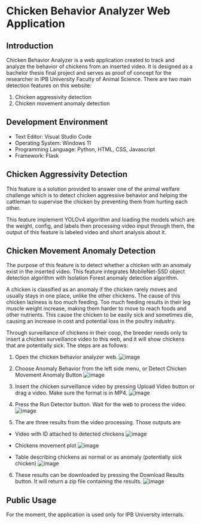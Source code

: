 # Chicken Behavior Analyzer Web Application

## Introduction

Chicken Behavior Analyzer is a web application created to track and analyze the behavior of chickens from an inserted video. 
It is designed as a bachelor thesis final project and serves as proof of concept for the researcher in IPB University Faculty of Animal Science. 
There are two main detection features on this website:
1. Chicken aggressivity detection
2. Chicken movement anomaly detection

## Development Environment
- Text Editor: Visual Studio Code
- Operating System: Windows 11
- Programming Language: Python, HTML, CSS, Javascript
- Framework: Flask

## Chicken Aggressivity Detection
This feature is a solution provided to answer one of the animal welfare challenge which is to detect chicken aggressive behavior and helping the cattleman to supervise the chicken by preventing them from hurting each other.

This feature implement YOLOv4 algorithm and loading the models which are the weight, config, and labels then processing video input through them, the output of this feature is labeled video and short analysis about it.

## Chicken Movement Anomaly Detection
The purpose of this feature is to detect whether a chicken with an anomaly exist in the inserted video. 
This feature integrates MobileNet-SSD object detection algorithm with Isolation Forest anomaly detection algorithm. 

A chicken is classified as an anomaly if the chicken rarely moves and usually stays in one place, unlike the other chickens.
The cause of this chicken laziness is too much feeding.
Too much feeding results in their leg muscle weight increase, making them harder to move to reach foods and other nutrients.
This cause the chicken to be easily sick and sometimes die, causing an increase in cost and potential loss in the poultry industry.

Through surveillance of chickens in their coop, the breeder needs only to insert a chicken surveillance video to this web, 
and it will show chickens that are potentially sick. 
The steps are as follows:

1. Open the chicken behavior analyzer web.
![image](https://github.com/EzraFathurrahman/chicken-behavior/assets/63547189/fb8614af-851f-4cad-b374-e58121bf1c57)


2. Choose Anomaly Behavior from the left side menu, or Detect Chicken Movement Anomaly Button
![image](https://github.com/EzraFathurrahman/chicken-behavior/assets/63547189/44060277-76c9-4c60-a98c-c57a8096c505)


3. Insert the chicken surveillance video by pressing Upload Video button or drag a video. Make sure the format is in MP4.
![image](https://github.com/EzraFathurrahman/chicken-behavior/assets/63547189/ec246408-22a7-4b7e-abc9-8e6a56a6ea16)


4. Press the Run Detector button. Wait for the web to process the video.
![image](https://github.com/EzraFathurrahman/chicken-behavior/assets/63547189/15e10309-24ce-4fa2-af98-053d13e37098)


5. The are three results from the video processing. Those outputs are

- Video with ID attached to detected chickens
![image](https://github.com/EzraFathurrahman/chicken-behavior/assets/63547189/1b110f40-8166-4b5a-9440-466cfadd71dd)

- Chickens movement plot
![image](https://github.com/EzraFathurrahman/chicken-behavior/assets/63547189/6171ca00-9f14-4d28-ae48-9e26f44c0704)

- Table describing chickens as normal or as anomaly (potentially sick chicken)
![image](https://github.com/EzraFathurrahman/chicken-behavior/assets/63547189/fe7c21ed-3706-4570-ac57-fb129e9ff6ce)

6. These results can be downloaded by pressing the Download Results button. It will return a zip file containing the results.
![image](https://github.com/EzraFathurrahman/chicken-behavior/assets/63547189/fc0cf39c-ca9d-4d20-ade2-dc9954101ea0)

## Public Usage
For the moment, the application is used only for IPB University internals.
 
